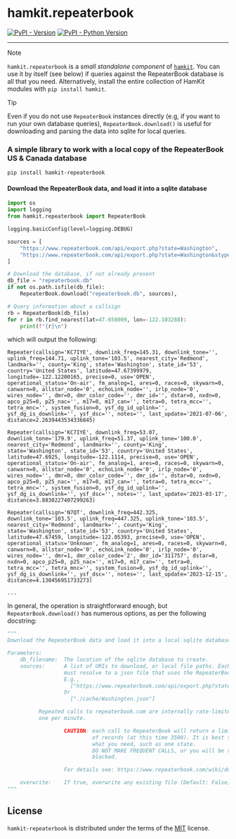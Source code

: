 # hamkit.repeaterbook

[![PyPI - Version](https://img.shields.io/pypi/v/hamkit-repeaterbook.svg)](https://pypi.org/project/hamkit-repeaterbook)
[![PyPI - Python Version](https://img.shields.io/pypi/pyversions/hamkit-repeaterbook.svg)](https://pypi.org/project/hamkit-repeaterbook)

---

> [!NOTE]  
> `hamkit.repeaterbook` is a _small standalone component_ of [`hamkit`](https://pypi.org/project/hamkit/). You can use it by itself (see below) if queries against the RepeaterBook database is all that you need. Alternatively, install the entire collection of HamKit modules with `pip install hamkit`.

> [!TIP]  
> Even if you do not use `RepeaterBook` instances directly (e.g, if you want to run your own database queries), `RepeaterBook.download()` is useful for downloading and parsing the data into sqlite for local queries.

### A simple library to work with a local copy of the RepeaterBook US & Canada database

```console
pip install hamkit-repeaterbook
```

#### Download the RepeaterBook data, and load it into a sqlite database

```python
import os
import logging
from hamkit.repeaterbook import RepeaterBook

logging.basicConfig(level=logging.DEBUG)

sources = [
    "https://www.repeaterbook.com/api/export.php?state=Washington",
    "https://www.repeaterbook.com/api/export.php?state=Washington&stype=gmrs",
]

# Download the database, if not already present
db_file = "repeaterbook.db"
if not os.path.isfile(db_file):
    RepeaterBook.download("repeaterbook.db", sources),

# Query information about a callsign
rb = RepeaterBook(db_file)
for r in rb.find_nearest(lat=47.658009, lon=-122.103288):
    print(f"{r}\n")
```

which will output the following:

```
Repeater(callsign='KC7IYE', downlink_freq=145.31, downlink_tone='', uplink_freq=144.71, uplink_tone='103.5', nearest_city='Redmond', landmark='', county='King', state='Washington', state_id='53', country='United States', latitude=47.67399979, longitude=-122.12200165, precise=0, use='OPEN', operational_status='On-air', fm_analog=1, ares=0, races=0, skywarn=0, canwarn=0, allstar_node='0', echoLink_node='', irlp_node='0', wires_node='', dmr=0, dmr_color_code='', dmr_id='', dstar=0, nxdn=0, apco_p25=0, p25_nac='', m17=0, m17_can='', tetra=0, tetra_mcc='', tetra_mnc='', system_fusion=0, ysf_dg_id_uplink='', ysf_dg_is_downlink='', ysf_dsc='', notes='', last_update='2021-07-06', distance=2.2639443534336845)

Repeater(callsign='KC7IYE', downlink_freq=53.07, downlink_tone='179.9', uplink_freq=51.37, uplink_tone='100.0', nearest_city='Redmond', landmark='', county='King', state='Washington', state_id='53', country='United States', latitude=47.6925, longitude=-122.1114, precise=0, use='OPEN', operational_status='On-air', fm_analog=1, ares=0, races=0, skywarn=0, canwarn=0, allstar_node='0', echoLink_node='0', irlp_node='0', wires_node='', dmr=0, dmr_color_code='', dmr_id='', dstar=0, nxdn=0, apco_p25=0, p25_nac='', m17=0, m17_can='', tetra=0, tetra_mcc='', tetra_mnc='', system_fusion=0, ysf_dg_id_uplink='', ysf_dg_is_downlink='', ysf_dsc='', notes='', last_update='2023-03-17', distance=3.8830227407299263)

Repeater(callsign='N7QT', downlink_freq=442.325, downlink_tone='103.5', uplink_freq=447.325, uplink_tone='103.5', nearest_city='Redmond', landmark='', county='King', state='Washington', state_id='53', country='United States', latitude=47.67459, longitude=-122.05393, precise=0, use='OPEN', operational_status='Unknown', fm_analog=1, ares=0, races=0, skywarn=0, canwarn=0, allstar_node='0', echoLink_node='0', irlp_node='0', wires_node='', dmr=1, dmr_color_code='2', dmr_id='311757', dstar=0, nxdn=0, apco_p25=0, p25_nac='', m17=0, m17_can='', tetra=0, tetra_mcc='', tetra_mnc='', system_fusion=0, ysf_dg_id_uplink='', ysf_dg_is_downlink='', ysf_dsc='', notes='', last_update='2023-12-15', distance=4.130456951733273)

...
```

In general, the operation is straightforward enough, but `RepeaterBook.download()` has numerous options, as per the following docstring:

```python
"""
Download the RepeaterBook data and load it into a local sqlite database for querying.

Parameters:
    db_filename:  The location of the sqlite database to create.
    sources:      A list of URIs to download, or local file paths. Each URI or file
                  must resolve to a json file that uses the RepeaterBook format.
                  E.g.,
                    ["https://www.repeaterbook.com/api/export.php?state=Washington"]
                  Or
                    ["./cache/Washington.json"]

		  Repeated calls to repeaterbook.com are internally rate-limited to
		  one per minute.

                  CAUTION: each call to RepeaterBook will return a limited number
                           of records (at this time 3500). It is best to gather only
                           what you need, such as one state.
                           DO NOT MAKE FREQUENT CALLS, or you will be rate-limited or
                           blocked.

                  For details see: https://www.repeaterbook.com/wiki/doku.php?id=api

    overwrite:    If true, overwrite any existing file (Default: False)
"""
```

## License

`hamkit-repeaterbook` is distributed under the terms of the [MIT](https://spdx.org/licenses/MIT.html) license.
